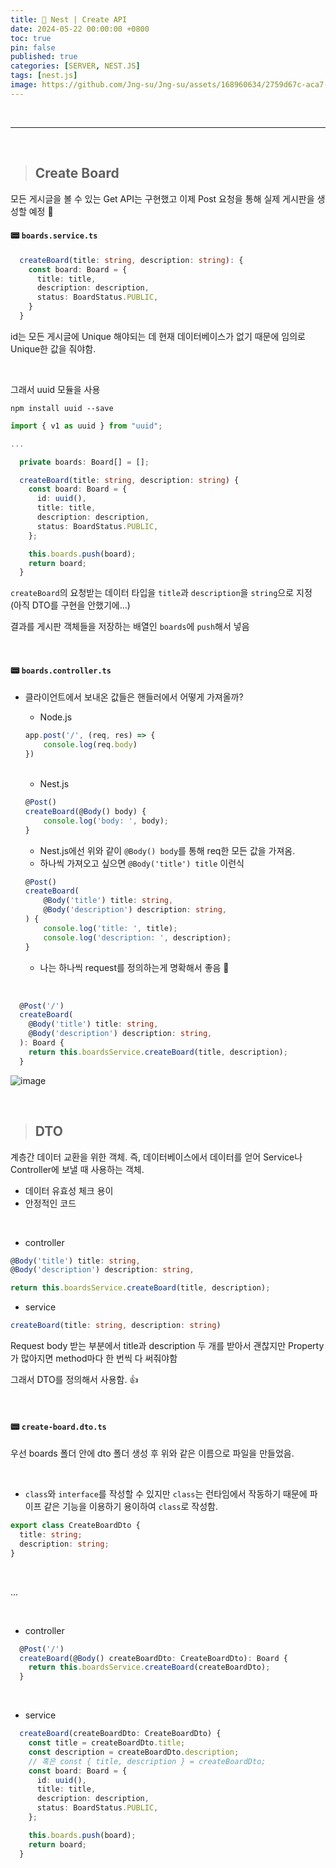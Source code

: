 ```yaml
---
title: 🦁 Nest | Create API
date: 2024-05-22 00:00:00 +0800
toc: true
pin: false
published: true
categories: [SERVER, NEST.JS]
tags: [nest.js]
image: https://github.com/Jng-su/Jng-su/assets/168960634/2759d67c-aca7-4c2c-adac-b0fee5a4d7ff
---
```


<br>

---

<br>


> ## Create Board

모든 게시글을 볼 수 있는 Get API는 구현했고 이제 Post 요청을 통해 실제 게시판을 생성할 예정 🛫

#### 📟 `boards.service.ts`

```typescript
  createBoard(title: string, description: string): {
    const board: Board = {
      title: title,
      description: description,
      status: BoardStatus.PUBLIC,
    }
  }
```

id는 모든 게시글에 Unique 해야되는 데 현재 데이터베이스가 없기 때문에 임의로 Unique한 값을 줘야함.

<br>

그래서 uuid 모듈을 사용

```shell
npm install uuid --save
```

```typescript
import { v1 as uuid } from "uuid";

...

  private boards: Board[] = [];

  createBoard(title: string, description: string) {
    const board: Board = {
      id: uuid(),
      title: title,
      description: description,
      status: BoardStatus.PUBLIC,
    };

    this.boards.push(board);
    return board;
  }
```

`createBoard`의 요청받는 데이터 타입을 `title`과 `description`을 `string`으로 지정 (아직 DTO를 구현을 안했기에...)

결과를 게시판 객체들을 저장하는 배열인 `boards`에 `push`해서 넣음

<br>

#### 📟 `boards.controller.ts`

- 클라이언트에서 보내온 값들은 핸들러에서 어떻게 가져올까?
    - Node.js
  
    ```javascript
    app.post('/', (req, res) => {
        console.log(req.body)
    })
    ```

    <br>

    - Nest.js
    
    ```typescript
    @Post()
    createBoard(@Body() body) {
        console.log('body: ', body);
    }
    ```

    - Nest.js에선 위와 같이 `@Body() body`를 통해 req한 모든 값을 가져옴.
    - 하나씩 가져오고 싶으면 `@Body('title') title` 이런식

    ```typescript
    @Post()
    createBoard(
        @Body('title') title: string,
        @Body('description') description: string,
    ) {
        console.log('title: ', title);
        console.log('description: ', description);
    }
    ```

    - 나는 하나씩 request를 정의하는게 명확해서 좋음 🐸

<br>

```typescript
  @Post('/')
  createBoard(
    @Body('title') title: string,
    @Body('description') description: string,
  ): Board {
    return this.boardsService.createBoard(title, description);
  }
```

![image](https://github.com/user-attachments/assets/2eb377f8-bdd6-40da-8089-4fe9aef07f94)

<br>

> ## DTO

계층간 데이터 교환을 위한 객체. 즉, 데이터베이스에서 데이터를 얻어 Service나 Controller에 보낼 때 사용하는 객체.

- 데이터 유효성 체크 용이
- 안정적인 코드

<br>

- controller

```typescript
@Body('title') title: string,
@Body('description') description: string,

return this.boardsService.createBoard(title, description);
```

- service

```typescript
createBoard(title: string, description: string)
```


Request body 받는 부분에서 title과 description 두 개를 받아서 괜찮지만 Property가 많아지면 method마다 한 번씩 다 써줘야함

그래서 DTO를 정의해서 사용함. 👍

<br>

#### 📟 `create-board.dto.ts`

우선 boards 폴더 안에 dto 폴더 생성 후 위와 같은 이름으로 파일을 만들었음.

<br>

- `class`와 `interface`를 작성할 수 있지만 `class`는 런타임에서 작동하기 때문에 파이프 같은 기능을 이용하기 용이하여 `class`로 작성함.

```typescript
export class CreateBoardDto {
  title: string;
  description: string;
}
```

<br>

...

<br>

- controller

```typescript
  @Post('/')
  createBoard(@Body() createBoardDto: CreateBoardDto): Board {
    return this.boardsService.createBoard(createBoardDto);
  }
```

<br>

- service

```typescript
  createBoard(createBoardDto: CreateBoardDto) {
    const title = createBoardDto.title;
    const description = createBoardDto.description;
    // 혹은 const { title, description } = createBoardDto;
    const board: Board = {
      id: uuid(),
      title: title,
      description: description,
      status: BoardStatus.PUBLIC,
    };

    this.boards.push(board);
    return board;
  }
```